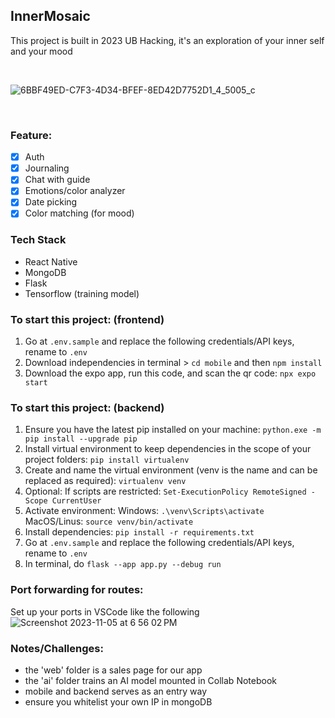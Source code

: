 ## InnerMosaic
This project is built in 2023 UB Hacking, it's an exploration of your inner self and your mood

<br>

![6BBF49ED-C7F3-4D34-BFEF-8ED42D7752D1_4_5005_c](https://github.com/bentan1020/innerMosaic/assets/73725152/bec5b519-0f84-4854-8a82-b26b4bec00ff)

<br>

### Feature:
- [x] Auth
- [x] Journaling
- [x] Chat with guide
- [x] Emotions/color analyzer
- [x] Date picking
- [x] Color matching (for mood) 

### Tech Stack
- React Native
- MongoDB
- Flask
- Tensorflow (training model)

### To start this project: (frontend)
1. Go at `.env.sample` and replace the following credentials/API keys, rename to `.env`
2. Download independencies in terminal > `cd mobile` and then `npm install`
3. Download the expo app, run this code, and scan the qr code: `npx expo start`

### To start this project: (backend)
1. Ensure you have the latest pip installed on your machine:
```python.exe -m pip install --upgrade pip```
2. Install virtual environment to keep dependencies in the scope of your project folders:
```pip install virtualenv```
3. Create and name the virtual environment (venv is the name and can be replaced as required):
```virtualenv venv```
4. Optional: If scripts are restricted:
```Set-ExecutionPolicy RemoteSigned -Scope CurrentUser```
5. Activate environment:
Windows: ```.\venv\Scripts\activate ```
MacOS/Linus: ```source venv/bin/activate```
6. Install dependencies:
```pip install -r requirements.txt```
7. Go at `.env.sample` and replace the following credentials/API keys, rename to `.env`
8. In terminal, do `flask --app app.py --debug run`

### Port forwarding for routes:
Set up your ports in VSCode like the following
![Screenshot 2023-11-05 at 6 56 02 PM](https://github.com/bentan1020/innerMosaic/assets/73725152/3d892de2-532c-41cf-9742-7e3483a07204)

### Notes/Challenges:
- the 'web' folder is a sales page for our app
- the 'ai' folder trains an AI model mounted in Collab Notebook
- mobile and backend serves as an entry way
- ensure you whitelist your own IP in mongoDB
